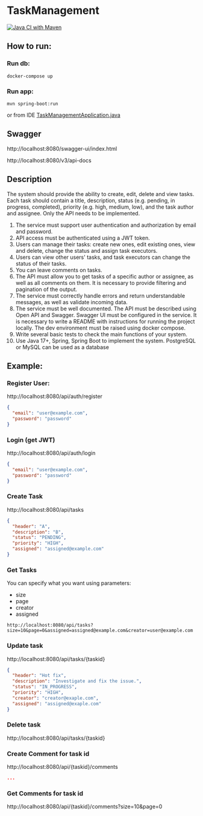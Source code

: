 # TaskManagement

[![Java CI with Maven](https://github.com/mizarion/TaskManagement/actions/workflows/maven.yml/badge.svg)](https://github.com/mizarion/TaskManagement/actions/workflows/maven.yml)

## How to run:

### Run db:

```shell
docker-compose up
```

### Run app:

```shell
mvn spring-boot:run
```

or from IDE [TaskManagementApplication.java](src%2Fmain%2Fjava%2Fcom%2Fmizarion%2Ftaskmanagement%2FTaskManagementApplication.java)


## Swagger

http://localhost:8080/swagger-ui/index.html

http://localhost:8080/v3/api-docs

## Description

The system should provide the ability to create, edit, delete and view tasks.
Each task should contain a title, description, status (e.g. pending, in progress, completed),
priority (e.g. high, medium, low), and the task author and assignee.
Only the API needs to be implemented.

1. The service must support user authentication and authorization by email and password.
2. API access must be authenticated using a JWT token.
3. Users can manage their tasks: create new ones, edit existing ones, view and delete, change the status and assign task
   executors.
4. Users can view other users' tasks, and task executors can change the status of their tasks.
5. You can leave comments on tasks.
6. The API must allow you to get tasks of a specific author or assignee, as well as all comments on them. It is
   necessary to provide filtering and pagination of the output.
7. The service must correctly handle errors and return understandable messages, as well as validate incoming data.
8. The service must be well documented. The API must be described using Open API and Swagger. Swagger UI must be
   configured in the service. It is necessary to write a README with instructions for running the project locally. The
   dev environment must be raised using docker compose.
9. Write several basic tests to check the main functions of your system.
10. Use Java 17+, Spring, Spring Boot to implement the system. PostgreSQL or MySQL can be used as a database

## Example:

### Register User:

http://localhost:8080/api/auth/register

```json
{
  "email": "user@example.com",
  "password": "password"
}
```

### Login (get JWT)

http://localhost:8080/api/auth/login

```json
{
  "email": "user@example.com",
  "password": "password"
}
```

### Create Task

http://localhost:8080/api/tasks

```json
{
  "header": "A",
  "description": "B",
  "status": "PENDING",
  "priority": "HIGH",
  "assigned": "assigned@example.com"
}
```

### Get Tasks

You can specify what you want using parameters:

* size
* page
* creator
* assigned

```http request
http://localhost:8080/api/tasks?size=10&page=0&assigned=assigned@example.com&creator=user@example.com
```

### Update task

http://localhost:8080/api/tasks/{taskid}

```json
{
  "header": "Hot fix",
  "description": "Investigate and fix the issue.",
  "status": "IN_PROGRESS",
  "priority": "HIGH",
  "creator": "creator@exaple.com",
  "assigned": "assigned@exaple.com"
}
```

### Delete task

http://localhost:8080/api/tasks/{taskid}

### Create Comment for task id

http://localhost:8080/api/{taskid}/comments

```json
...
```

### Get Comments for task id

http://localhost:8080/api/{taskid}/comments?size=10&page=0



